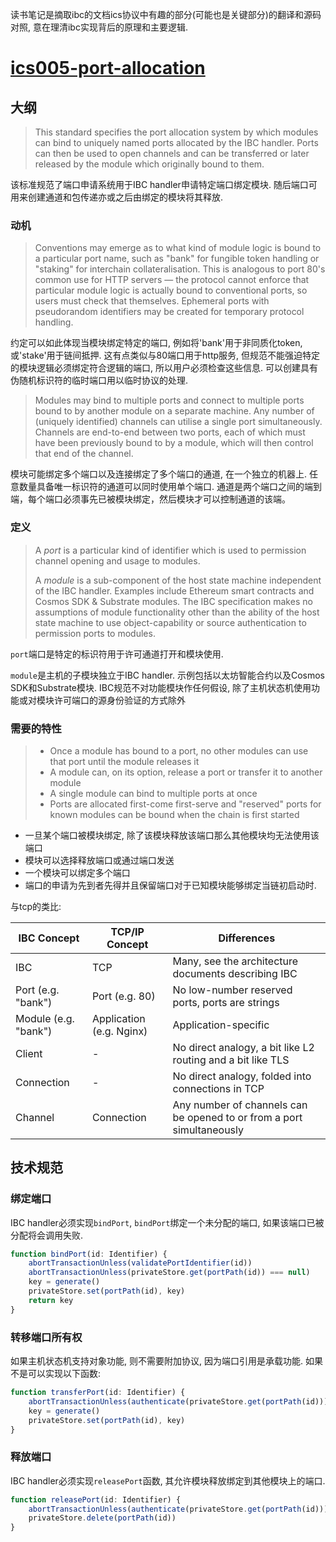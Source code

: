 读书笔记是摘取ibc的文档ics协议中有趣的部分(可能也是关键部分)的翻译和源码对照, 意在理清ibc实现背后的原理和主要逻辑.

# [ics005-port-allocation](https://github.com/cosmos/ics/tree/master/spec/ics-005-port-allocation)

## 大纲

> This standard specifies the port allocation system by which modules can bind to uniquely named ports allocated by the IBC handler. Ports can then be used to open channels and can be transferred or later released by the module which originally bound to them.

该标准规范了端口申请系统用于IBC handler申请特定端口绑定模块. 随后端口可用来创建通道和包传递亦或之后由绑定的模块将其释放.

### 动机

> Conventions may emerge as to what kind of module logic is bound to a particular port name, such as "bank" for fungible token handling or "staking" for interchain collateralisation. This is analogous to port 80's common use for HTTP servers — the protocol cannot enforce that particular module logic is actually bound to conventional ports, so users must check that themselves. Ephemeral ports with pseudorandom identifiers may be created for temporary protocol handling.

约定可以如此体现当模块绑定特定的端口, 例如将'bank'用于非同质化token, 或'stake'用于链间抵押. 这有点类似与80端口用于http服务, 但规范不能强迫特定的模块逻辑必须绑定符合逻辑的端口, 所以用户必须检查这些信息. 可以创建具有伪随机标识符的临时端口用以临时协议的处理.

> Modules may bind to multiple ports and connect to multiple ports bound to by another module on a separate machine. Any number of (uniquely identified) channels can utilise a single port simultaneously. Channels are end-to-end between two ports, each of which must have been previously bound to by a module, which will then control that end of the channel.

模块可能绑定多个端口以及连接绑定了多个端口的通道, 在一个独立的机器上. 任意数量具备唯一标识符的通道可以同时使用单个端口. 通道是两个端口之间的端到端，每个端口必须事先已被模块绑定，然后模块才可以控制通道的该端。

### 定义

>A *port* is a particular kind of identifier which is used to permission channel opening and usage to modules.
>
>A *module* is a sub-component of the host state machine independent of the IBC handler. Examples include Ethereum smart contracts and Cosmos SDK & Substrate modules. The IBC specification makes no assumptions of module functionality other than the ability of the host state machine to use object-capability or source authentication to permission ports to modules.

`port`端口是特定的标识符用于许可通道打开和模块使用.

`module`是主机的子模块独立于IBC handler. 示例包括以太坊智能合约以及Cosmos SDK和Substrate模块. IBC规范不对功能模块作任何假设, 除了主机状态机使用功能或对模块许可端口的源身份验证的方式除外

### 需要的特性

>* Once a module has bound to a port, no other modules can use that port until the module releases it
>* A module can, on its option, release a port or transfer it to another module
>* A single module can bind to multiple ports at once
>* Ports are allocated first-come first-serve and "reserved" ports for known modules can be bound when the chain is first started

* 一旦某个端口被模块绑定, 除了该模块释放该端口那么其他模块均无法使用该端口
* 模块可以选择释放端口或通过端口发送
* 一个模块可以绑定多个端口
* 端口的申请为先到者先得并且保留端口对于已知模块能够绑定当链初启动时.

与tcp的类比:

| IBC Concept          | TCP/IP Concept           | Differences                                                  |
| -------------------- | ------------------------ | ------------------------------------------------------------ |
| IBC                  | TCP                      | Many, see the architecture documents describing IBC          |
| Port (e.g. "bank")   | Port (e.g. 80)           | No low-number reserved ports, ports are strings              |
| Module (e.g. "bank") | Application (e.g. Nginx) | Application-specific                                         |
| Client               | -                        | No direct analogy, a bit like L2 routing and a bit like TLS  |
| Connection           | -                        | No direct analogy, folded into connections in TCP            |
| Channel              | Connection               | Any number of channels can be opened to or from a port simultaneously |

## 技术规范

### 绑定端口

IBC handler必须实现`bindPort`, `bindPort`绑定一个未分配的端口, 如果该端口已被分配将会调用失败.

```typescript
function bindPort(id: Identifier) {
    abortTransactionUnless(validatePortIdentifier(id))
    abortTransactionUnless(privateStore.get(portPath(id)) === null)
    key = generate()
    privateStore.set(portPath(id), key)
    return key
}
```

### 转移端口所有权

如果主机状态机支持对象功能, 则不需要附加协议, 因为端口引用是承载功能. 如果不是可以实现以下函数:

```typescript
function transferPort(id: Identifier) {
    abortTransactionUnless(authenticate(privateStore.get(portPath(id))))
    key = generate()
    privateStore.set(portPath(id), key)
}
```

### 释放端口

IBC handler必须实现`releasePort`函数, 其允许模块释放绑定到其他模块上的端口.

```typescript
function releasePort(id: Identifier) {
    abortTransactionUnless(authenticate(privateStore.get(portPath(id))))
    privateStore.delete(portPath(id))
}
```

